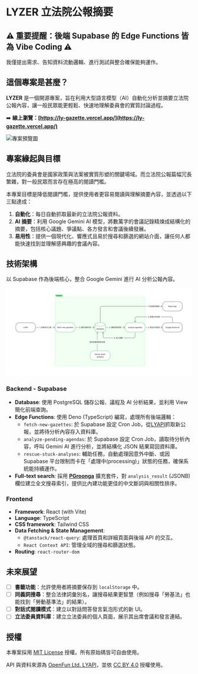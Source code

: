 # LYZER 立法院公報摘要

## ⚠️ 重要提醒：後端 Supabase 的 Edge Functions 皆為 Vibe Coding ⚠️

我僅提出需求、告知資料流動邏輯、進行測試與整合確保能夠運作。

## 這個專案是甚麼？

**LYZER** 是一個開源專案，旨在利用大型語言模型（AI）自動化分析並摘要立法院公報內容，讓一般民眾能更輕鬆、快速地理解委員會的實質討論過程。

➡️ **線上瀏覽：[https://ly-gazette.vercel.app/](https://ly-gazette.vercel.app/)**

![專案預覽圖](https://raw.githubusercontent.com/cytpress/ly-gazette/main/demo.gif)

## 專案緣起與目標

立法院的委員會是國家政策與法案被實質形塑的關鍵場域。而立法院公報篇幅冗長繁雜，對一般民眾而言存在極高的閱讀門檻。

本專案目標是降低閱讀門檻，提供使用者更容易閱讀與理解摘要內容，並透過以下三點達成：

1.  **自動化**：每日自動抓取最新的立法院公報資料。
2.  **AI 摘要**：利用 Google Gemini AI 模型，將數萬字的會議記錄精煉成結構化的摘要，包括核心議題、爭議點、各方發言和會議後續發展。
3.  **易用性**：提供一個現代化、響應式且易於搜尋和篩選的網站介面，讓任何人都能快速找到並理解感興趣的會議內容。

## 技術架構

以 Supabase 作為後端核心，整合 Google Gemini 進行 AI 分析公報內容。

![架構預覽圖](https://raw.githubusercontent.com/cytpress/ly-gazette/main/structure.png)

### Backend - Supabase

- **Database**: 使用 PostgreSQL 儲存公報、議程及 AI 分析結果，並利用 View 簡化前端查詢。
- **Edge Functions**: 使用 Deno (TypeScript) 編寫，處理所有後端邏輯：
  - `fetch-new-gazettes`: 於 Supabase 設定 Cron Job，從[LYAPI](https://ly.govapi.tw/v2/)抓取新公報，並將待分析內容存入資料庫。
  - `analyze-pending-agendas`: 於 Supabase 設定 Cron Job，讀取待分析內容，呼叫 Gemini AI 進行分析，並將結構化 JSON 結果寫回資料庫。
  - `rescue-stuck-analyses`: 輔助任務，自動處理因意外中斷、或因 Supabase 平台限制而卡在「處理中(processing)」狀態的任務，確保系統能持續運作。
- **Full-text search**: 採用 [**PGroonga**](https://pgroonga.github.io/) 擴充套件，對 `analysis_result` (JSONB) 欄位建立全文搜尋索引，提供比內建功能更佳的中文斷詞與相關性排序。

### Frontend

- **Framework**: React (with Vite)
- **Language**: TypeScript
- **CSS framework**: Tailwind CSS
- **Data Fetching & State Management**:
  - `@tanstack/react-query`: 處理首頁和詳細頁面與後端 API 的交互。
  - `React Context API`: 管理全域的搜尋和篩選狀態。
- **Routing**: `react-router-dom`

## 未來展望

- [ ] **書籤功能**：允許使用者將摘要保存到 `localStorage` 中。
- [ ] **同義詞搜尋**：整合法律詞彙別名，讓搜尋結果更智慧（例如搜尋「勞基法」也能找到「勞動基準法」的結果）。
- [ ] **對話式閱讀模式**：建立以對話問答發言氣泡形式的新 UI。
- [ ] **立法委員資料庫**：建立立法委員的個人頁面，展示其出席會議和發言連結。

## 授權

本專案採用 [MIT License](https://github.com/cytpress/ly-gazette/blob/main/LICENSE) 授權。所有原始碼皆可自由使用。

API 與資料來源為 [OpenFun Ltd. LYAPI](https://ly.govapi.tw/v2/)，並依 [CC BY 4.0](https://creativecommons.org/licenses/by/4.0/deed.zh-hant) 授權使用。

```

```
